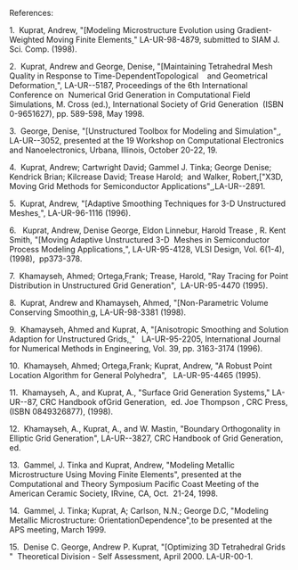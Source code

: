 References:

1.  Kuprat, Andrew, "[Modeling Microstructure Evolution using
Gradient-Weighted Moving Finite Elements<a href="https://lanl.github.io/LaGriT/assets/images/mfegg.pdf" download> </a>"
LA-UR-98-4879, submitted to SIAM J. Sci. Comp. (1998).

2.  Kuprat, Andrew and George, Denise, "[Maintaining Tetrahedral Mesh
Quality in Response to Time-DependentTopological    and Geometrical
Deformation<a href="https://lanl.github.io/LaGriT/assets/images/london98_pn.pdf" download> </a>", LA-UR--5187, Proceedings of
the 6th International Conference on  Numerical Grid Generation in
Computational Field Simulations, M. Cross (ed.), International Society
of Grid Generation  (ISBN 0-9651627), pp. 589-598, May 1998.

3.  George, Denise, "[Unstructured Toolbox for Modeling and
Simulation"<a href="https://lanl.github.io/LaGriT/assets/images/nasa.pdf" download> </a>, LA-UR--3052, presented at the 19
Workshop on Computational Electronics and Nanoelectronics, Urbana,
Illinois, October 20-22, 19.

4.  Kuprat, Andrew; Cartwright David; Gammel J. Tinka; George Denise;
Kendrick Brian; Kilcrease David; Trease Harold;  and Walker, Robert,["X3D, Moving Grid Methods for Semiconductor
Applications"<a href="https://lanl.github.io/LaGriT/assets/images/2891.pdf" download> </a> ,LA-UR--2891.

5.  Kuprat, Andrew, "[Adaptive Smoothing Techniques for 3-D Unstructured
Meshes<a href="https://lanl.github.io/LaGriT/assets/images/MSU96.pdf" download> </a>", LA-UR-96-1116 (1996).

6.   Kuprat, Andrew, Denise George, Eldon Linnebur, Harold Trease , R.
Kent Smith, "[Moving Adaptive Unstructured 3-D  Meshes in Semiconductor
Process Modeling Applications<a href="https://lanl.github.io/LaGriT/assets/images/BORON.pdf" download> </a>", LA-UR-95-4128, VLSI
Design, Vol. 6(1-4), (1998),  pp373-378.

7.  Khamayseh, Ahmed; Ortega,Frank; Trease, Harold, "Ray Tracing for
Point Distribution in Unstructured Grid Generation",  LA-UR-95-4470
(1995).

8.  Kuprat, Andrew and Khamayseh, Ahmed, "[Non-Parametric Volume
Conserving Smoothin<a href="https://lanl.github.io/LaGriT/assets/images/volsmooth.pdf" download> </a>g, LA-UR-98-3381 (1998).

9.  Khamayseh, Ahmed and Kuprat, A, "[Anisotropic Smoothing and Solution
Adaption for Unstructured Grids,<a href="https://lanl.github.io/LaGriT/assets/images/ahmandrew1.pdf" download> </a>"  
LA-UR-95-2205, International Journal for Numerical Methods in
Engineering, Vol. 39, pp. 3163-3174 (1996).

10.  Khamayseh, Ahmed; Ortega,Frank; Kuprat, Andrew, "A Robust Point
Location Algorithm for General Polyhedra",   LA-UR-95-4465 (1995).

11.  Khamayseh, A., and Kuprat, A., "Surface Grid Generation Systems,"
LA-UR--87, CRC Handbook ofGrid Generation,  ed. Joe Thompson , CRC
Press, (ISBN 0849326877), (1998).

12.  Khamayseh, A., Kuprat, A., and W. Mastin, "Boundary Orthogonality
in Elliptic Grid Generation", LA-UR--3827, CRC Handbook of Grid
Generation, ed.

13.  Gammel, J. Tinka and Kuprat, Andrew, "Modeling Metallic
Microstructure Using Moving Finite Elements", presented at the
Computational and Theory Symposium Pacific Coast Meeting of the American
Ceramic Society, IRvine, CA, Oct.  21-24, 1998.

14.  Gammel, J. Tinka; Kuprat, A; Carlson, N.N.; George D.C, "Modeling
Metallic Microstructure: OrientationDependence",to be presented at the
APS meeting, March 1999.

15.  Denise C. George, Andrew P. Kuprat, "[Optimizing 3D Tetrahedral
Grids<a href="https://lanl.github.io/LaGriT/assets/images/2pager-massage-20000.pdf" download> </a>"  Theoretical Division - Self
Assessment, April 2000. LA-UR-00-1.

